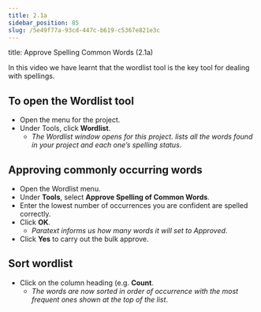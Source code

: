 ```yaml
---
title: 2.1a
sidebar_position: 85
slug: /5e49f77a-93cd-447c-b619-c5367e821e3c
---
```




title: Approve Spelling Common Words (2.1a)


In this video we have learnt that the wordlist tool is the key tool for dealing with spellings.


## To open the Wordlist tool

- Open the menu for the project.
- Under Tools, click **Wordlist**.
	- _The Wordlist window opens for this project. lists all the words found in your project and each one’s spelling status_.

## Approving commonly occurring words

- Open the Wordlist menu.
- Under **Tools**, select **Approve Spelling of Common Words**.
- Enter the lowest number of occurrences you are confident are spelled correctly.
- Click **OK**.
	- _Paratext informs us how many words it will set to Approved_.
- Click **Yes** to carry out the bulk approve.

## Sort wordlist

- Click on the column heading (e.g. **Count**.
	- _The words are now sorted in order of occurrence with the most frequent ones shown at the top of the list_.
